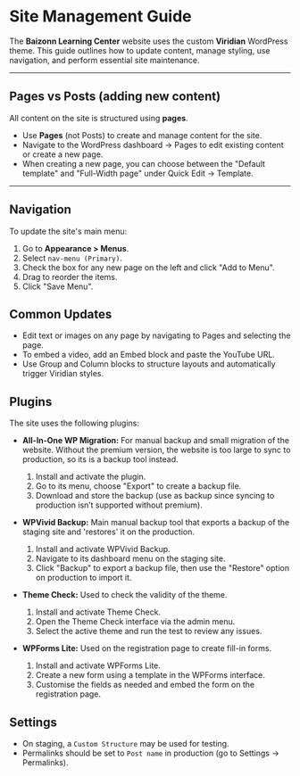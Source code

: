 # Site Management Guide

The **Baizonn Learning Center** website uses the custom **Viridian** WordPress theme. This guide outlines how to update content, manage styling, use navigation, and perform essential site maintenance.

---

## Pages vs Posts (adding new content)

All content on the site is structured using **pages**.

- Use **Pages** (not Posts) to create and manage content for the site.
- Navigate to the WordPress dashboard -> Pages to edit existing content or create a new page.
- When creating a new page, you can choose between the "Default template" and "Full-Width page" under Quick Edit -> Template.

---

## Navigation
To update the site's main menu:

1. Go to **Appearance > Menus**.
2. Select `nav-menu (Primary)`.
3. Check the box for any new page on the left and click "Add to Menu".
4. Drag to reorder the items.
5. Click "Save Menu".

## Common Updates
- Edit text or images on any page by navigating to Pages and selecting the page.
- To embed a video, add an Embed block and paste the YouTube URL.
- Use Group and Column blocks to structure layouts and automatically trigger Viridian styles.

## Plugins
The site uses the following plugins:

- **All-In-One WP Migration:**
For manual backup and small migration of the website. Without the premium version, the website is too large to sync to production, so its is a backup tool instead.
  1. Install and activate the plugin.  
  2. Go to its menu, choose "Export" to create a backup file.  
  3. Download and store the backup (use as backup since syncing to production isn’t supported without premium).

- **WPVivid Backup:**
Main manual backup tool that exports a backup of the staging site and 'restores' it on the production.
  1. Install and activate WPVivid Backup.  
  2. Navigate to its dashboard menu on the staging site.  
  3. Click "Backup" to export a backup file, then use the "Restore" option on production to import it.

- **Theme Check:**
Used to check the validity of the theme.
  1. Install and activate Theme Check.  
  2. Open the Theme Check interface via the admin menu.  
  3. Select the active theme and run the test to review any issues.

- **WPForms Lite:**
Used on the registration page to create fill-in forms.
  1. Install and activate WPForms Lite.  
  2. Create a new form using a template in the WPForms interface.  
  3. Customise the fields as needed and embed the form on the registration page.

## Settings
- On staging, a `Custom Structure` may be used for testing.
- Permalinks should be set to `Post name` in production (go to Settings -> Permalinks).
